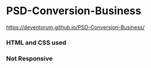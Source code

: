 # PSD-Conversion-Business

https://deventorum.github.io/PSD-Conversion-Business/

### HTML and CSS used

### Not Responsive
